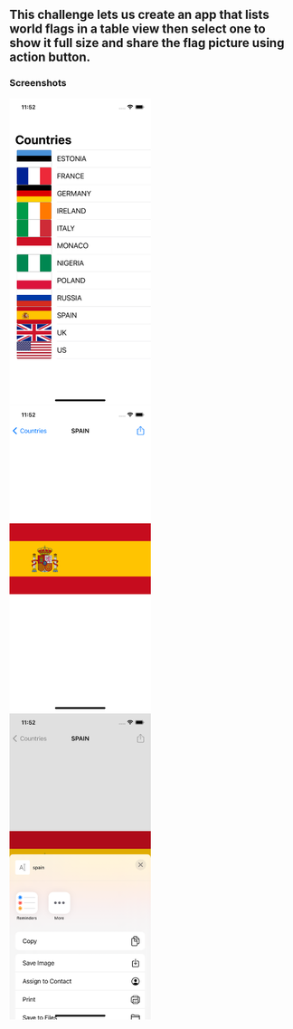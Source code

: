 ## This challenge lets us create an app that lists world flags in a table view then select one to show it full size and share the flag picture using action button.

### Screenshots

<img src="https://github.com/deathlezz/100-Days-of-Swift/blob/main/Projects/04-Milestone-Projects1-3/Screenshots/Screenshot1.png" width=250> ‎ <img src="https://github.com/deathlezz/100-Days-of-Swift/blob/main/Projects/04-Milestone-Projects1-3/Screenshots/Screenshot2.png" width=250> ‎ <img src="https://github.com/deathlezz/100-Days-of-Swift/blob/main/Projects/04-Milestone-Projects1-3/Screenshots/Screenshot3.png" width=250>
